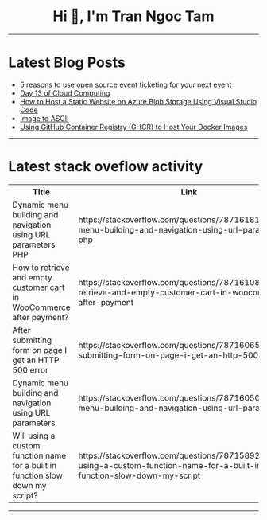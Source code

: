 <h1 align="center">Hi 👋, I'm Tran Ngoc Tam</h1>

---

# Latest Blog Posts 
<!-- BLOG-POST-LIST:START -->
- [5 reasons to use open source event ticketing for your next event](https://dev.to/daveearley/5-reasons-to-use-open-source-event-ticketing-for-your-next-event-14gg)
- [Day 13 of Cloud Computing](https://dev.to/okalu2625/day-13-of-cloud-computing-31ig)
- [How to Host a Static Website on Azure Blob Storage Using Visual Studio Code](https://dev.to/florence_8042063da11e29d1/how-to-host-a-static-website-on-azure-blob-storage-using-visual-studio-code-o2m)
- [Image to ASCII](https://dev.to/jmartsdesign/image-to-ascii-mk3)
- [Using GitHub Container Registry &lpar;GHCR&rpar; to Host Your Docker Images](https://dev.to/madhucheran/using-github-container-registry-ghcr-to-host-your-docker-images-1bh4)
<!-- BLOG-POST-LIST:END -->

---

# Latest stack oveflow activity
<table>
  <tr><th>Title</th><th>Link</th></tr>
  <!-- STACKOVERFLOW:START --><tr><td>Dynamic menu building and navigation using URL parameters PHP</td><td>https://stackoverflow.com/questions/78716181/dynamic-menu-building-and-navigation-using-url-parameters-php</td></tr><tr><td>How to retrieve and empty customer cart in WooCommerce after payment?</td><td>https://stackoverflow.com/questions/78716108/how-to-retrieve-and-empty-customer-cart-in-woocommerce-after-payment</td></tr><tr><td>After submitting form on page I get an HTTP 500 error</td><td>https://stackoverflow.com/questions/78716065/after-submitting-form-on-page-i-get-an-http-500-error</td></tr><tr><td>Dynamic menu building and navigation using URL parameters</td><td>https://stackoverflow.com/questions/78716050/dynamic-menu-building-and-navigation-using-url-parameters</td></tr><tr><td>Will using a custom function name for a built in function slow down my script?</td><td>https://stackoverflow.com/questions/78715892/will-using-a-custom-function-name-for-a-built-in-function-slow-down-my-script</td></tr><!-- STACKOVERFLOW:END -->
</table>

---


